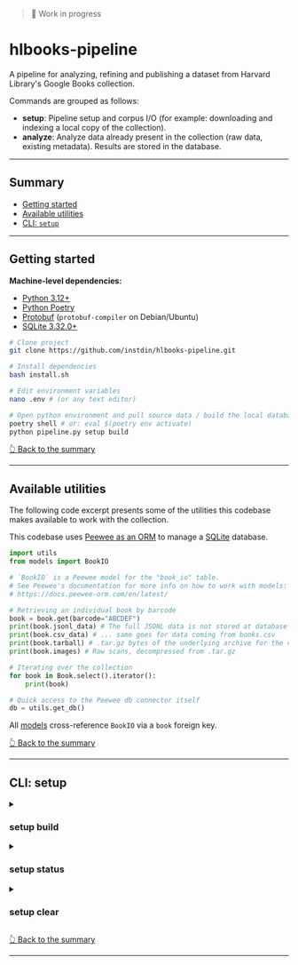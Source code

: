 > 🚧 Work in progress 

# hlbooks-pipeline
A pipeline for analyzing, refining and publishing a dataset from Harvard Library's Google Books collection.

Commands are grouped as follows:
- **setup**: Pipeline setup and corpus I/O (for example: downloading and indexing a local copy of the collection).
- **analyze**: Analyze data already present in the collection (raw data, existing metadata). Results are stored in the database.

---

## Summary 
- [Getting started](#getting-started)
- [Available utilities](#available-utilities)
- [CLI: `setup`](#cli-setup)

---

## Getting started 

**Machine-level dependencies:**
- [Python 3.12+](https://python.org)
- [Python Poetry](https://python-poetry.org/)
- [Protobuf](https://github.com/protocolbuffers/protobuf) (`protobuf-compiler` on Debian/Ubuntu)
- [SQLite 3.32.0+](https://www.sqlite.org/)

```bash
# Clone project
git clone https://github.com/instdin/hlbooks-pipeline.git

# Install dependencies
bash install.sh

# Edit environment variables
nano .env # (or any text editor)

# Open python environment and pull source data / build the local database
poetry shell # or: eval $(poetry env activate)
python pipeline.py setup build
```

[👆 Back to the summary](#summary)

---

## Available utilities

The following code excerpt presents some of the utilities this codebase makes available to work with the collection.

This codebase uses [Peewee as an ORM](https://docs.peewee-orm.com/en/latest/) to manage a [SQLite](https://www.sqlite.org/) database.

```python
import utils
from models import BookIO

# `BookIO` is a Peewee model for the "book_io" table.
# See Peewee's documentation for more info on how to work with models:
# https://docs.peewee-orm.com/en/latest/

# Retrieving an individual book by barcode
book = book.get(barcode="ABCDEF")
print(book.jsonl_data) # The full JSONL data is not stored at database level, but retrieved on the fly.
print(book.csv_data) # ... same goes for data coming from books.csv
print(book.tarball) # .tar.gz bytes of the underlying archive for the current book (raw data, cached).
print(book.images) # Raw scans, decompressed from .tar.gz 

# Iterating over the collection
for book in Book.select().iterator():
    print(book)

# Quick access to the Peewee db connector itself
db = utils.get_db()
```

All [models](/models/) cross-reference `BookIO` via a `book` foreign key.

[👆 Back to the summary](#summary)

---

## CLI: setup 

<details>
<summary><h3>setup build</h3></summary>

> ⚠️ This command must be run at least once.

Prepares the pipeline:
- Creates database tables
- Downloads source files from the output of GRIN-TO-S3 that was saved on S3/R2
- Indexes individual records from both JSONL and CSV files so BookIO can perform random access

```bash
python pipeline.py setup build
python pipeline.py setup build --update # Overwrite existing source files
python pipeline.py setup build --tables-only # Allows for only creating tables without populating them
```
</details>

<details>
<summary><h3>setup status</h3></summary>

Reports on the pipeline's status (database and cache size, etc ...)

```bash
python pipeline.py setup status
```

</details>

<details>
<summary><h3>setup clear</h3></summary>

Clears local data. Asks for confirmation before deleting each top-level folder/item.

```bash
python pipeline.py setup clear
```

</details>

[👆 Back to the summary](#summary)

---